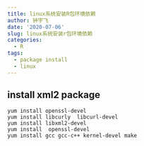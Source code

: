 ```yaml
---
title: linux系统安装R包环境依赖
author: 钟宇飞
date: '2020-07-06'
slug: linux系统安装r包环境依赖
categories:
  - R
tags:
  - package install
  - linux
---
```




## install xml2 package

```
yum install openssl-devel
yum install libcurly  libcurl-devel
yum install libxml2-devel 
yum install  openssl-devel
yum install gcc gcc-c++ kernel-devel make
```